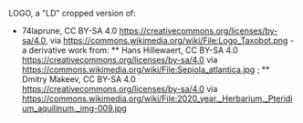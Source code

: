 LOGO, a "LD" cropped version of:
* 74laprune, CC BY-SA 4.0 <https://creativecommons.org/licenses/by-sa/4.0>, via <https://commons.wikimedia.org/wiki/File:Logo_Taxobot.png> - a derivative work from:
** Hans Hillewaert, CC BY-SA 4.0 <https://creativecommons.org/licenses/by-sa/4.0> via <https://commons.wikimedia.org/wiki/File:Sepiola_atlantica.jpg> ;
** Dmitry Makeev, CC BY-SA 4.0 <https://creativecommons.org/licenses/by-sa/4.0> via <https://commons.wikimedia.org/wiki/File:2020_year._Herbarium._Pteridium_aquilinum._img-009.jpg>